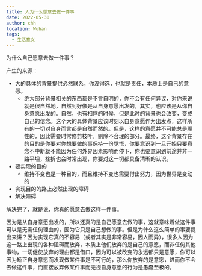 ```yaml
---
title: 人为什么愿意去做一件事
date: 2022-05-30
author: chh
location: Wuhan
tags:
  - 生活意义
---
```


为什么自己愿意去做一件事？

产生的来源：

- 大的具体的背景提供必然联系，你没得选，也就是责任，本质上是自己的意愿。
  - 绝大部分背景相关的东西都是不言自明的，你不会有任何异议，对你来说就是很自然地，自然到好像是从自身意愿出发的，其实，也应该是从你自身意愿出发的。自然，也有相悖的时候，但是此时的背景也会改变，变成自己的信念。这个大的具体背景应该时刻以自身意愿作为出发点，这样所有的一切对自身而言都是自然而然的。但是，这样的意愿并不可能总是理性的，因此需要时常修剪枝叶，剔除不合理的部分。最终，这个背景存在的目的是你要对你想要做的事保持一份觉悟，你要意识到一旦开始只要意念不中断就不能因为任何外界因素影响而停下，你也要意识到前途并非一路平坦，挫折也会时常出现，你要对这一切都具备清晰的认识。
- 要实现的目的
  - 维持不变也是一种目的，而且维持不变也需要付出努力，因为世界是变动的
- 实现目的的路上必然出现的障碍
- 解决障碍

解决完了，就是说，你真的愿意去做这样一件事。

因为是从自身意愿出发的，所以还真的是自己愿意去做的事，这就意味着做这件事可以是无需任何理由的，因为它只是自己想做的事。但是为什么这么简单的事要提出来讲？因为实现它真的不容易（或者其实是非常容易，因人而异），很多人因为这一路上出现的各种阻碍而放弃，本质上他们放弃的是自己的意愿，而非任何其他事物，一切促使放弃的理由都是借口，因为可以被改变的永远都只是意愿，你可以因为矫正自身意愿而发现做某件事是不可行的，那么你放弃的是意愿，进而你不会去做这件事，而直接放弃做某件事而无视自身意愿的行为是愚蠢至极的。
